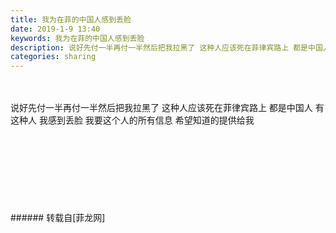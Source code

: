 ```yaml
---
title: 我为在菲的中国人感到丢脸
date: 2019-1-9 13:40
keywords: 我为在菲的中国人感到丢脸
description: 说好先付一半再付一半然后把我拉黑了 这种人应该死在菲律宾路上 都是中国人 有这种人 我感到丢脸 我要这个人的所有信息 希望知道的提供给我
categories: sharing
---
```

<td class="t_f" id="postmessage_2648550">

<br/>
<br/>
说好先付一半再付一半然后把我拉黑了 这种人应该死在菲律宾路上 都是中国人 有这种人 我感到丢脸 我要这个人的所有信息 希望知道的提供给我<br/>
<img alt="" border="0" class="zoom" data-cf-modified-fc7f5be8143757c4c2dae6e9-="" file="http://www.flw.ph/data/appbyme/upload/image/201901/09/IZlMbbXyhqjt.jpg" id="aimg_zwt8j" lazyloadthumb="1" onclick="" onmouseover="" src="http://www.flw.ph/data/appbyme/upload/image/201901/09/IZlMbbXyhqjt.jpg"/><br/>
<br/>
<img alt="" border="0" class="zoom" data-cf-modified-fc7f5be8143757c4c2dae6e9-="" file="http://www.flw.ph/data/appbyme/upload/image/201901/09/I1k5m3YHumJv.jpg" id="aimg_QSpje" lazyloadthumb="1" onclick="" onmouseover="" src="http://www.flw.ph/data/appbyme/upload/image/201901/09/I1k5m3YHumJv.jpg"/><br/>
<br/>
<img alt="" border="0" class="zoom" data-cf-modified-fc7f5be8143757c4c2dae6e9-="" file="http://www.flw.ph/data/appbyme/upload/image/201901/09/7z9ZPunzQHrD.jpg" id="aimg_lbxyB" lazyloadthumb="1" onclick="" onmouseover="" src="http://www.flw.ph/data/appbyme/upload/image/201901/09/7z9ZPunzQHrD.jpg"/><br/>
<br/>
<img alt="" border="0" class="zoom" data-cf-modified-fc7f5be8143757c4c2dae6e9-="" file="http://www.flw.ph/data/appbyme/upload/image/201901/09/kacT8Aqy4oTx.jpg" id="aimg_iW1W1" lazyloadthumb="1" onclick="" onmouseover="" src="http://www.flw.ph/data/appbyme/upload/image/201901/09/kacT8Aqy4oTx.jpg"/><br/>
<br/>
<img alt="" border="0" class="zoom" data-cf-modified-fc7f5be8143757c4c2dae6e9-="" file="http://www.flw.ph/data/appbyme/upload/image/201901/09/lh0UxT0grFkq.jpg" id="aimg_WFKqz" lazyloadthumb="1" onclick="" onmouseover="" src="http://www.flw.ph/data/appbyme/upload/image/201901/09/lh0UxT0grFkq.jpg"/><br/>
<br/>
<img alt="" border="0" class="zoom" data-cf-modified-fc7f5be8143757c4c2dae6e9-="" file="http://www.flw.ph/data/appbyme/upload/image/201901/09/HhpMQyyJbFbA.jpg" id="aimg_GTrF9" lazyloadthumb="1" onclick="" onmouseover="" src="http://www.flw.ph/data/appbyme/upload/image/201901/09/HhpMQyyJbFbA.jpg"/><br/>
<br/>
<img alt="" border="0" class="zoom" data-cf-modified-fc7f5be8143757c4c2dae6e9-="" file="http://www.flw.ph/data/appbyme/upload/image/201901/09/nbzkeWsVOsAx.jpg" id="aimg_v5Txt" lazyloadthumb="1" onclick="" onmouseover="" src="http://www.flw.ph/data/appbyme/upload/image/201901/09/nbzkeWsVOsAx.jpg"/><br/>
<br/>
<img alt="" border="0" class="zoom" data-cf-modified-fc7f5be8143757c4c2dae6e9-="" file="http://www.flw.ph/data/appbyme/upload/image/201901/09/Bkxunq02ssDt.jpg" id="aimg_SE6SZ" lazyloadthumb="1" onclick="" onmouseover="" src="http://www.flw.ph/data/appbyme/upload/image/201901/09/Bkxunq02ssDt.jpg"/><br/>
<br/>
</td>
###### 转载自[菲龙网]